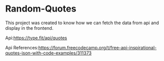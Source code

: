 # Random-Quotes

This project was created to know how we can fetch the data from api and display in the frontend.


Api:https://type.fit/api/quotes

Api References:https://forum.freecodecamp.org/t/free-api-inspirational-quotes-json-with-code-examples/311373
